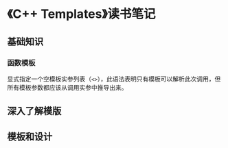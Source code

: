 # 《C++ Templates》读书笔记

## 基础知识

### 函数模板

显式指定一个空模板实参列表（`<>`），此语法表明只有模板可以解析此次调用，但所有模板参数都应该从调用实参中推导出来。

## 深入了解模版

## 模板和设计

